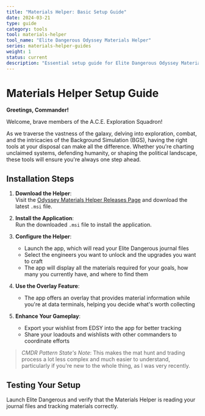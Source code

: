 ```yaml
---
title: "Materials Helper: Basic Setup Guide"
date: 2024-03-21
type: guide
category: tools
tool: materials-helper
tool_name: "Elite Dangerous Odyssey Materials Helper"
series: materials-helper-guides
weight: 1
status: current
description: "Essential setup guide for Elite Dangerous Odyssey Materials Helper"
---
```


# Materials Helper Setup Guide

**Greetings, Commander!**

Welcome, brave members of the A.C.E. Exploration Squadron!  

As we traverse the vastness of the galaxy, delving into exploration, combat, and the intricacies of the Background Simulation (BGS), having the right tools at your disposal can make all the difference. Whether you're charting unclaimed systems, defending humanity, or shaping the political landscape, these tools will ensure you're always one step ahead.

## Installation Steps

1. **Download the Helper**:  
   Visit the [Odyssey Materials Helper Releases Page](https://github.com/jixxed/ed-odyssey-materials-helper/releases) and download the latest `.msi` file.

2. **Install the Application**:  
   Run the downloaded `.msi` file to install the application.

3. **Configure the Helper**:  
   - Launch the app, which will read your Elite Dangerous journal files
   - Select the engineers you want to unlock and the upgrades you want to craft
   - The app will display all the materials required for your goals, how many you currently have, and where to find them

4. **Use the Overlay Feature**:  
   - The app offers an overlay that provides material information while you're at data terminals, helping you decide what's worth collecting

5. **Enhance Your Gameplay**:  
   - Export your wishlist from EDSY into the app for better tracking
   - Share your loadouts and wishlists with other commanders to coordinate efforts

> *CMDR Pattern State's Note*: This makes the mat hunt and trading process a lot less complex and much easier to understand, particularly if you're new to the whole thing, as I was very recently.

## Testing Your Setup
Launch Elite Dangerous and verify that the Materials Helper is reading your journal files and tracking materials correctly.
